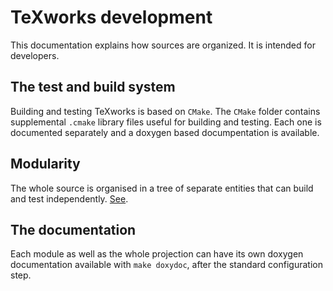 TeXworks development
====================

This documentation explains how sources are organized. It is intended for developers.

The test and build system
-------------------------
Building and testing TeXworks is based on `CMake`. The `CMake` folder contains supplemental `.cmake` library files useful for building and testing. Each one is documented separately and a doxygen based documpentation is available.

Modularity
----------
The whole source is organised in a tree of separate entities that can build and test independently. [See](../modules/README.md).

The documentation
-----------------
Each module as well as the whole projection can have its own doxygen documentation available with `make doxydoc`, after the standard configuration step.

